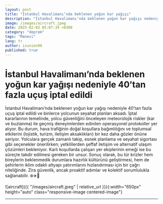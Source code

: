 ```yaml
---
layout: post
title: "İstanbul Havalimanı’nda beklenen yoğun kar yağışı"
description: "İstanbul Havalimanı’nda beklenen yoğun kar yağışı nedeniyle 40’tan fazla uçuş iptal edildi ve binlerce yolcunun seyahat planları aksadı."
image: /images/aircraft.jpeg
date: 2025-02-03 05:07:34 +0300
category: "deprem" 
tags: "Manevi" 
lang: tr
author: isunion99
published: true
---
```


# **İstanbul Havalimanı’nda beklenen yoğun kar yağışı nedeniyle 40’tan fazla uçuş iptal edildi**
  
İstanbul Havalimanı’nda beklenen yoğun kar yağışı nedeniyle 40’tan fazla uçuş iptal edildi ve binlerce yolcunun seyahat planları aksadı. İptal kararlarının temelinde, yolcu güvenliğini önceleyen meteorolojik riskler (kar ve buzlanma) ile geçmiş deneyimlerden edinilen operasyonel protokoller yer alıyor. Bu durum, hava trafiğinin doğal koşullara bağımlılığını ve toplumsal etkilerini (lojistik, turizm, iletişim aksaklıkları) bir kez daha gözler önüne seriyor. Yolculara gerçek zamanlı takip, esnek planlama ve seyahat sigortası gibi seçenekler önerilirken; yetkililerden şeffaf iletişim ve alternatif ulaşım çözümleri bekleniyor. Karlı koşullarda çalışan yer ekiplerinin emeği ise bu süreçte takdir edilmesi gereken bir unsur. Sonuç olarak, bu tür krizler hem bireylerin beklenmedik durumlara hazırlık kültürünü geliştirmesi, hem de şehirlerin iklim odaklı altyapı yatırımlarını hızlandırması için bir çağrı niteliğinde. Zira güvenlik, ancak proaktif adımlar ve kolektif sorumlulukla sağlanabilir. ❄️✈️🔧


![aircraft]({{ "/images/aircraft.jpeg" | relative_url }}){:width="650px" height="auto" class="responsive-image centered-image"}


---